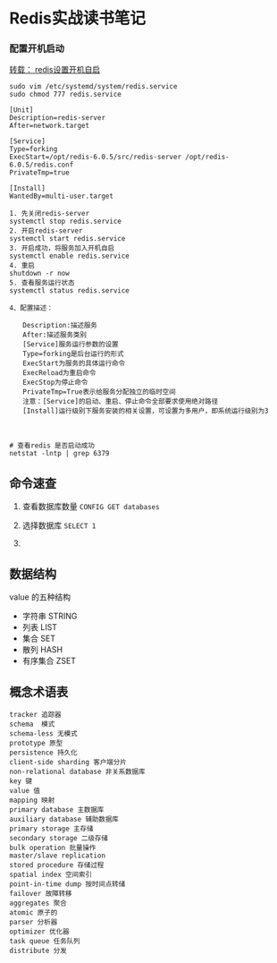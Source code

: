 # Redis实战读书笔记

### 配置开机启动
[转载： redis设置开机自启](https://www.cnblogs.com/116970u/p/10411370.html)
```
sudo vim /etc/systemd/system/redis.service
sudo chmod 777 redis.service

[Unit]
Description=redis-server
After=network.target
 
[Service]
Type=forking
ExecStart=/opt/redis-6.0.5/src/redis-server /opt/redis-6.0.5/redis.conf
PrivateTmp=true
 
[Install]
WantedBy=multi-user.target

1. 先关闭redis-server
systemctl stop redis.service
2. 开启redis-server
systemctl start redis.service
3. 开启成功，将服务加入开机自启
systemctl enable redis.service
4. 重启 
shutdown -r now
5. 查看服务运行状态
systemctl status redis.service

4、配置描述：

　　Description:描述服务
　　After:描述服务类别
　　[Service]服务运行参数的设置
　　Type=forking是后台运行的形式
　　ExecStart为服务的具体运行命令
　　ExecReload为重启命令
　　ExecStop为停止命令
　　PrivateTmp=True表示给服务分配独立的临时空间
　　注意：[Service]的启动、重启、停止命令全部要求使用绝对路径
　　[Install]运行级别下服务安装的相关设置，可设置为多用户，即系统运行级别为3
　　


# 查看redis 是否启动成功
netstat -lntp | grep 6379
```
## 命令速查

1. 查看数据库数量
`CONFIG GET databases`

2. 选择数据库
`SELECT 1`

3. 

## 数据结构
value 的五种结构 
 - 字符串 STRING
 - 列表 LIST
 - 集合 SET
 - 散列 HASH
 - 有序集合 ZSET 


## 概念术语表

```
tracker 追踪器
schema  模式
schema-less 无模式
prototype 原型
persistence 持久化
client-side sharding 客户端分片
non-relational database 非关系数据库
key 键
value 值
mapping 映射
primary database 主数据库
auxiliary database 辅助数据库
primary storage 主存储
secondary storage 二级存储
bulk operation 批量操作
master/slave replication
stored procedure 存储过程
spatial index 空间索引
point-in-time dump 按时间点转储
failover 故障转移
aggregates 聚合
atomic 原子的
parser 分析器
optimizer 优化器
task queue 任务队列
distribute 分发
```
